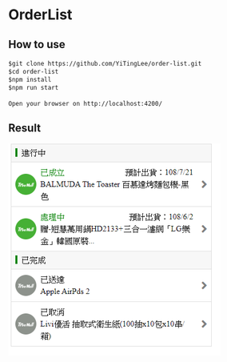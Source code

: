 # OrderList

## How to use

```
$git clone https://github.com/YiTingLee/order-list.git
$cd order-list
$npm install
$npm run start

Open your browser on http://localhost:4200/
```

## Result

![image](https://github.com/YiTingLee/order-list/blob/master/image.png)
